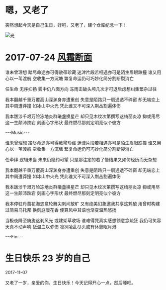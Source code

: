 # 嗯，又老了

突然想起今天是自己生日，好吧，又老了，建个仓库纪念一下！


![光](http://img.hb.aicdn.com/2fd5a91dbc4410799852f89f32562700e659f1b0391d3-97vTEW)

# 2017-07-24 [风霜断面](http://music.163.com/#/song?id=447943652)

谁未曾理想 踏尽命途亦可得敝帚珍藏
迷津片段若相遇亦可是陌生眉眼跌撞
谁又用心以一苇渡航 空收集一方沉塘
繁复命运仍可巧妙化简分割断裂消亡

任生命 无序抑扬
雾中仍八面方向
冻雨击破头颅几次才可退后虑想纠集繁杂过往

我本翻越千重万覆高山深渊身亦遭重创
失意是陌路只一扇通透不碎窗
却无端恋上其中周遭莽撞 如冰山中火光
凭此谁又不可深入荆丛割遍体伤

我本跋涉千艰万险冻地炎群曦盏换星芒
却只见木纹次第撰写这绮丽炎凉
抑或用尽这一生颠沛跌宕 刻画心字形状
最终燃尽那刻定明亮似个彼方

---Music---

谁未曾理想 踏尽命途亦可得敝帚珍藏
迷津片段若相遇亦可是陌生眉眼跌撞
谁又用心以一苇渡航 空收集一方沉塘
繁复命运仍可巧妙化简分割断裂消亡

任牵绊 逻辑未当
未来仍隐约可望
只是那注定的若了悟结果又如何经历而无杂想

我本翻越千重万覆高山深渊身亦遭重创
失意是陌路只一扇通透不碎窗
却无端恋上其中周遭莽撞 如冰山中火光
凭此谁又不可深入荆丛割遍体伤

我本跋涉千艰万险冻地炎群曦盏换星芒
却只见木纹次第撰写这绮丽炎凉
抑或用尽这一生颠沛跌宕 刻画心字形状
最终燃尽那刻定明亮似个彼方

我本停驻丹蔷花海恣意轮舞尖刺间放旷
又有绝美幻象邀我共享这鸩酿
用曾时构建过简易乌托邦 换刻庭暖花香
便算风中耳语也渐变温热悠扬

当极夜降至旖旎这刹风光 或建架草收场
谁难得凭真实感想领意念疏狂
我仍可笑容天真不动声响 舐温血以弥伤
凛冽凌乱尽头或有休憩眠月港

---Fin---

# 生日快乐 23 岁的自己

2017-11-07

又老了一岁，亲爱的你，生日快乐！今天记得开心一点，然后睡吧。
